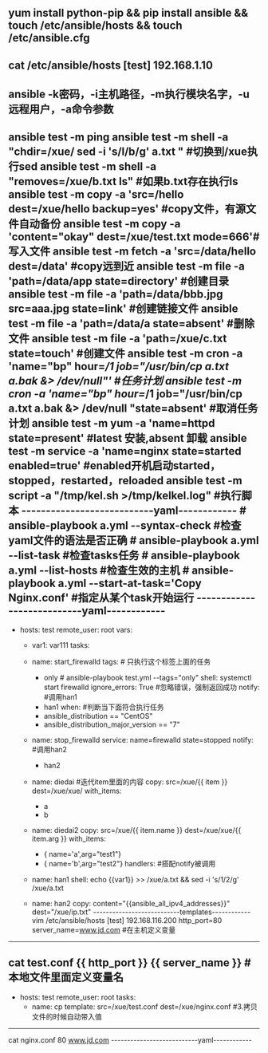 yum install python-pip && pip install ansible && touch /etc/ansible/hosts && touch /etc/ansible.cfg
---------------------------------------
cat /etc/ansible/hosts
[test]
192.168.1.10
---------------------------------------
ansible -k密码，-i主机路径，-m执行模块名字，-u远程用户，-a命令参数
---------------------------------------
ansible test -m ping
ansible test -m shell -a "chdir=/xue/ sed -i 's/l/b/g' a.txt " 		#切换到/xue执行sed
ansible test -m shell -a "removes=/xue/b.txt  ls"					#如果b.txt存在执行ls
ansible test -m copy -a 'src=/hello dest=/xue/hello backup=yes'		#copy文件，有源文件自动备份
ansible test -m copy -a 'content="okay" dest=/xue/test.txt mode=666'#写入文件
ansible test -m fetch -a 'src=/data/hello dest=/data'				#copy远到近
ansible test -m file -a 'path=/data/app state=directory'			#创建目录
ansible test -m file -a 'path=/data/bbb.jpg src=aaa.jpg state=link'	#创建链接文件
ansible test -m file -a 'path=/data/a state=absent'					#删除文件
ansible test -m file -a 'path=/xue/c.txt state=touch'				#创建文件
ansible test -m cron -a 'name="bp" hour=*/1 job="/usr/bin/cp a.txt a.bak &> /dev/null"'		#任务计划
ansible test -m cron -a 'name="bp" hour=*/1 job="/usr/bin/cp a.txt a.bak &> /dev/null "state=absent' #取消任务计划
ansible test -m yum -a 'name=httpd state=present' 					#latest 安装,absent 卸载
ansible test -m service -a 'name=nginx state=started enabled=true'	#enabled开机启动started，stopped，restarted，reloaded
ansible test -m script -a "/tmp/kel.sh >/tmp/kelkel.log"            #执行脚本
---------------------------yaml------------
    # ansible-playbook a.yml --syntax-check    #检查yaml文件的语法是否正确
    # ansible-playbook a.yml --list-task       #检查tasks任务
    # ansible-playbook a.yml --list-hosts      #检查生效的主机
    # ansible-playbook a.yml --start-at-task='Copy Nginx.conf'     #指定从某个task开始运行
---------------------------yaml------------
---
- hosts: test
  remote_user: root
  vars:
    - var1: var111
  tasks:
   - name:  start_firewalld
     tags:                                          # 只执行这个标签上面的任务
      - only                                        # ansible-playbook test.yml --tags="only" 
     shell: systemctl start firewalld
     ignore_errors: True                            #忽略错误，强制返回成功
     notify:										#调用han1
       - han1
     when: 											#判断当下面符合执行任务
       - ansible_distribution == "CentOS"
       - ansible_distribution_major_version == "7"
       
   - name:  stop_firewalld
     service: name=firewalld state=stopped
     notify:                                        #调用han2
       - han2
   - name: diedai                                   #迭代item里面的内容
     copy: src=/xue/{{ item }} dest=/xue/xue/
     with_items:
       - a 
       - b
   - name: diedai2
     copy: src=/xue/{{ item.name }} dest=/xue/xue/{{ item.arg }}
     with_items:
       - { name='a',arg="test1"}
       - { name='b',arg="test2"}
  handlers:            #搭配notify被调用
    - name: han1
      shell:  echo {{var1}} >> /xue/a.txt && sed -i 's/1/2/g' /xue/a.txt
    - name: han2
      copy: content="{{ansible_all_ipv4_addresses}}" dest="/xue/ip.txt"
---------------------------templates------------
vim /etc/ansible/hosts 
[test]
192.168.116.200 http_port=80 server_name=www.jd.com  #在主机定义变量
-----------
cat test.conf
{{ http_port }} {{ server_name }}  #本地文件里面定义变量名
-----------
- hosts: test
  remote_user: root
  tasks:
    - name: cp
      template: src=/xue/test.conf dest=/xue/nginx.conf #3.拷贝文件的时候自动带入值
-----------
cat nginx.conf
80  www.jd.com
---------------------------yaml------------
